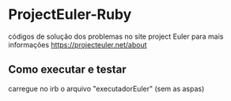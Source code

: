 # ProjectEuler-Ruby
códigos de solução dos problemas no site project Euler
para mais informações https://projecteuler.net/about

## Como executar e testar
carregue no irb o arquivo "executadorEuler" (sem as aspas)
